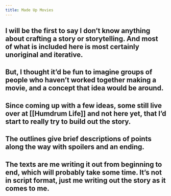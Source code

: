 ```yaml
---
title: Made Up Movies
---
```


## I will be the first to say I don’t know anything about crafting a story or storytelling. And most of what is included here is most certainly unoriginal and iterative. 

## But, I thought it’d be fun to imagine groups of people who haven’t worked together making a movie, and a concept that idea would be around. 

## Since coming up with a few ideas, some still live over at [[Humdrum Life]] and not here yet, that I’d start to really try to build out the story. 

## The outlines give brief descriptions of points along the way with spoilers and an ending. 

## The texts are me writing it out from beginning to end, which will probably take some time. It’s not in script format, just me writing out the story as it comes to me. 
